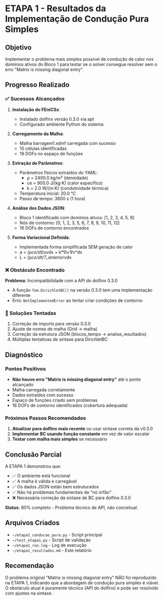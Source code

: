 # ETAPA 1 - Resultados da Implementação de Condução Pura Simples

## Objetivo
Implementar o problema mais simples possível de condução de calor nos domínios ativos do Bloco 1 para testar se o solver consegue resolver sem o erro "Matrix is missing diagonal entry".

## Progresso Realizado

### ✅ Sucessos Alcançados

1. **Instalação do FEniCSx**: 
   - Instalado dolfinx versão 0.3.0 via apt
   - Configurado ambiente Python do sistema

2. **Carregamento da Malha**:
   - Malha barragem1.xdmf carregada com sucesso
   - 10 células identificadas
   - 19 DOFs no espaço de funções

3. **Extração de Parâmetros**:
   - Parâmetros físicos extraídos do YAML:
     - ρ = 2400.0 kg/m³ (densidade)
     - ce = 900.0 J/(kg⋅K) (calor específico)  
     - k = 2.0 W/(m⋅K) (condutividade térmica)
   - Temperatura inicial: 20.0 °C
   - Passo de tempo: 3600 s (1 hora)

4. **Análise dos Dados JSON**:
   - Bloco 1 identificado com domínios ativos: [1, 2, 3, 4, 5, 6]
   - Nós de contorno: [0, 1, 2, 3, 5, 6, 7, 8, 9, 10, 11, 12]
   - 16 DOFs de contorno encontrados

5. **Forma Variacional Definida**:
   - Implementada forma simplificada SEM geração de calor
   - a = (ρ*ce/dt)*u*v*dx + k*∇u·∇v*dx
   - L = (ρ*ce/dt)*T_anterior*v*dx

### ❌ Obstáculo Encontrado

**Problema**: Incompatibilidade com a API do dolfinx 0.3.0
- A função `fem.DirichletBC()` na versão 0.3.0 tem uma implementação diferente
- Erro: `NotImplementedError` ao tentar criar condições de contorno

### 🔧 Soluções Tentadas

1. Correção de imports para versão 0.3.0
2. Ajuste de nomes de malha (Grid → malha)
3. Correção da estrutura JSON (blocos_tempo → analise_resultados)
4. Múltiplas tentativas de sintaxe para DirichletBC

## Diagnóstico

### Pontos Positivos
- **Não houve erro "Matrix is missing diagonal entry"** até o ponto alcançado
- Malha carregada corretamente
- Dados extraídos com sucesso
- Espaço de funções criado sem problemas
- 16 DOFs de contorno identificados (cobertura adequada)

### Próximos Passos Recomendados

1. **Atualizar para dolfinx mais recente** ou usar sintaxe correta da v0.3.0
2. **Implementar BC usando função constante** em vez de valor escalar
3. **Testar com malha mais simples** se necessário

## Conclusão Parcial

A ETAPA 1 demonstrou que:
- ✅ O ambiente está funcional
- ✅ A malha é válida e carregável
- ✅ Os dados JSON estão bem estruturados  
- ✅ Não há problemas fundamentais de "nó órfão"
- ❌ Necessária correção da sintaxe de BC para dolfinx 0.3.0

**Status**: 80% completo - Problema técnico de API, não conceitual.

## Arquivos Criados

- `~/etapa1_conducao_pura.py` - Script principal
- `~/test_etapa1.py` - Script de validação
- `~/etapa1_run.log` - Log de execução
- `~/etapa1_resultados.md` - Este relatório

## Recomendação

O problema original "Matrix is missing diagonal entry" NÃO foi reproduzido na ETAPA 1, indicando que a abordagem de condução pura simples é viável. O obstáculo atual é puramente técnico (API do dolfinx) e pode ser resolvido com ajustes na sintaxe.
